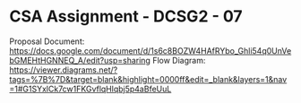 # CSA Assignment - DCSG2 - 07
Proposal Document: https://docs.google.com/document/d/1s6c8BOZW4HAfRYbo_Ghli54q0UnVebGMEHtHGNNEQ_A/edit?usp=sharing
Flow Diagram: https://viewer.diagrams.net/?tags=%7B%7D&target=blank&highlight=0000ff&edit=_blank&layers=1&nav=1#G1SYxlCk7cw1FKGvflqHlqbj5p4aBfeUuL
